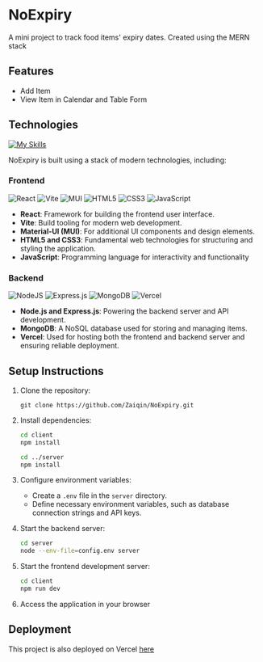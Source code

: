 # NoExpiry

A mini project to track food items' expiry dates. Created using the MERN stack

## Features

- Add Item
- View Item in Calendar and Table Form

## Technologies
[![My Skills](https://skillicons.dev/icons?i=react,vite,tailwind,nodejs,express,mongodb,vercel,html,css,js,github&theme=dark)](https://skillicons.dev)

NoExpiry is built using a stack of modern technologies, including:

### Frontend

![React](https://img.shields.io/badge/react-%2320232a.svg?style=for-the-badge&logo=react&logoColor=%2361DAFB)
![Vite](https://img.shields.io/badge/vite-%23646CFF.svg?style=for-the-badge&logo=vite&logoColor=white)
![MUI](https://img.shields.io/badge/MUI-%230081CB.svg?style=for-the-badge&logo=mui&logoColor=white)
![HTML5](https://img.shields.io/badge/html5-%23E34F26.svg?style=for-the-badge&logo=html5&logoColor=white)
![CSS3](https://img.shields.io/badge/css3-%231572B6.svg?style=for-the-badge&logo=css3&logoColor=white)
![JavaScript](https://img.shields.io/badge/javascript-%23323330.svg?style=for-the-badge&logo=javascript&logoColor=%23F7DF1E)
- **React**: Framework for building the frontend user interface.
- **Vite**: Build tooling for modern web development.
- **Material-UI (MUI)**: For additional UI components and design elements.
- **HTML5 and CSS3**: Fundamental web technologies for structuring and styling the application.
- **JavaScript**: Programming language for interactivity and functionality

### Backend

![NodeJS](https://img.shields.io/badge/node.js-6DA55F?style=for-the-badge&logo=node.js&logoColor=white)
![Express.js](https://img.shields.io/badge/express.js-%23404d59.svg?style=for-the-badge&logo=express&logoColor=%2361DAFB)
![MongoDB](https://img.shields.io/badge/MongoDB-%234ea94b.svg?style=for-the-badge&logo=mongodb&logoColor=white)
![Vercel](https://img.shields.io/badge/Vercel-black?style=for-the-badge&logo=vercel)
- **Node.js and Express.js**: Powering the backend server and API development.
- **MongoDB**: A NoSQL database used for storing and managing items.
- **Vercel**: Used for hosting both the frontend and backend server and ensuring reliable deployment.

## Setup Instructions

1. Clone the repository:

   ```
   git clone https://github.com/Zaiqin/NoExpiry.git
   ```

2. Install dependencies:

   ```bash
   cd client
   npm install

   cd ../server
   npm install
   ```

3. Configure environment variables:

   - Create a `.env` file in the `server` directory.
   - Define necessary environment variables, such as database connection strings and API keys.

4. Start the backend server:

   ```bash
   cd server
   node --env-file=config.env server
   ```

5. Start the frontend development server:

   ```bash
   cd client
   npm run dev
   ```

5. Access the application in your browser

## Deployment

This project is also deployed on Vercel [here](https://no-expiry-client.vercel.app/)
